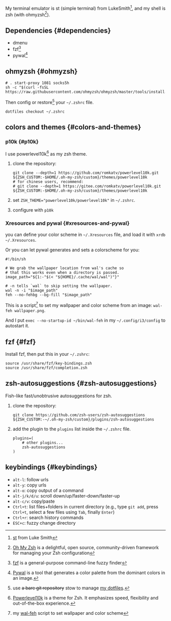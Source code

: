 
My terminal emulator is st (simple terminal) from LukeSmith[^fn:1], and my shell is zsh (with ohmyzsh[^fn:2]).


## Dependencies {#dependencies}

-   dmenu
-   fzf[^fn:3]
-   pywal[^fn:4]


## ohmyzsh {#ohmyzsh}

```shell
# . start-proxy 1081 socks5h
sh -c "$(curl -fsSL https://raw.githubusercontent.com/ohmyzsh/ohmyzsh/master/tools/install.sh)"
```

Then config or restore[^fn:5] your `~/.zshrc` file.

```shell
dotfiles checkout ~/.zshrc
```


## colors and themes {#colors-and-themes}


### p10k {#p10k}

I use powerlevel10k[^fn:6] as my zsh theme.

1.  clone the repository:

    ```shell
    git clone --depth=1 https://github.com/romkatv/powerlevel10k.git ${ZSH_CUSTOM:-$HOME/.oh-my-zsh/custom}/themes/powerlevel10k
    # for chinese users, recommend:
    # git clone --depth=1 https://gitee.com/romkatv/powerlevel10k.git ${ZSH_CUSTOM:-$HOME/.oh-my-zsh/custom}/themes/powerlevel10k
    ```
2.  set `ZSH_THEME="powerlevel10k/powerlevel10k"` in `~/.zshrc`.
3.  configure with `p10k`


### Xresources and pywal {#xresources-and-pywal}

you can define your color scheme in `~/.Xresources` file, and load it with `xrdb ~/.Xresources`.

Or you can let pywal generates and sets a colorscheme for you:

```shell
#!/bin/sh

# We grab the wallpaper location from wal's cache so
# that this works even when a directory is passed.
image_path="${1:-"$(< "${HOME}/.cache/wal/wal")"}"

# -n tells `wal` to skip setting the wallpaper.
wal -n -i "$image_path"
feh --no-fehbg --bg-fill "$image_path"
```

This is a script[^fn:7] to set my wallpaper and color scheme from an image: `wal-feh wallpaper.png`.

And I put `exec --no-startup-id ~/bin/wal-feh` in my `~/.config/i3/config` to autostart it.


## fzf {#fzf}

Install fzf, then put this in your `~/.zshrc`:

```shell
source /usr/share/fzf/key-bindings.zsh
source /usr/share/fzf/completion.zsh
```


## zsh-autosuggestions {#zsh-autosuggestions}

Fish-like fast/unobtrusive autosuggestions for zsh.

1.  clone the repository:

    ```shell
    git clone https://github.com/zsh-users/zsh-autosuggestions ${ZSH_CUSTOM:-~/.oh-my-zsh/custom}/plugins/zsh-autosuggestions
    ```

2.  add the plugin to the `plugins` list inside the `~/.zshrc` file.

    ```shell
    plugins=(
        # other plugins...
        zsh-autosuggestions
    )
    ```


## keybindings {#keybindings}

-   `alt-l`: follow urls
-   `alt-y`: copy urls
-   `alt-o`: copy output of a command
-   `alt-j/k/d/u`: scroll down/up/faster-down/faster-up
-   `alt-c/v`: copy/paste
-   `Ctrl+t`: list files+folders in current directory (e.g., type `git add`, press `Ctrl+t`, select a few files using `Tab`, finally `Enter`)
-   `Ctrl+r`: search history commands
-   `ESC+c`: fuzzy change directory

[^fn:1]: [st](https://github.com/LukeSmithxyz/st) from Luke Smith
[^fn:2]: [Oh My Zsh](https://ohmyz.sh/) is a delightful, open source, community-driven framework for managing your Zsh configuration
[^fn:3]: [fzf](https://github.com/junegunn/fzf) is a general-purpose command-line fuzzy finder
[^fn:4]: [Pywal](https://github.com/dylanaraps/pywal) is a tool that generates a color palette from the dominant colors in an image.
[^fn:5]: use ~~a bare git repository~~ stow  to manage [my dotfiles](https://github.com/sky-bro/.dotfiles).
[^fn:6]: [Powerlevel10k](https://github.com/romkatv/powerlevel10k) is a theme for Zsh. It emphasizes speed, flexibility and out-of-the-box experience.
[^fn:7]: my [wal-feh](https://github.com/sky-bro/.dotfiles/blob/master/bin/wal-feh) script to set wallpaper and color scheme
